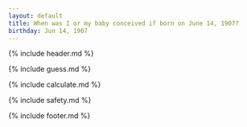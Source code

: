 ```yaml
---
layout: default
title: When was I or my baby conceived if born on June 14, 1907?
birthday: Jun 14, 1907
---
```


{% include header.md %}

{% include guess.md %}

{% include calculate.md %}

{% include safety.md %}

{% include footer.md %}



